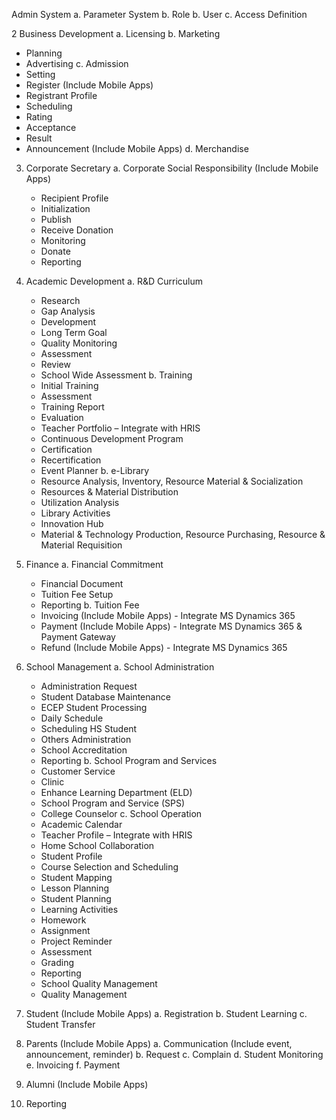 Admin System
a. Parameter System
b. Role
b. User
c. Access Definition

2 Business Development
a. Licensing
b. Marketing
- Planning
- Advertising
c. Admission
- Setting
- Register (Include Mobile Apps)
- Registrant Profile
- Scheduling
- Rating
- Acceptance
- Result
- Announcement (Include Mobile Apps)
d. Merchandise

3. Corporate Secretary
   a. Corporate Social Responsibility (Include Mobile Apps)
   - Recipient Profile
   - Initialization
   - Publish
   - Receive Donation
   - Monitoring
   - Donate
   - Reporting

4. Academic Development
   a. R&D Curriculum
   - Research
   - Gap Analysis
   - Development
   - Long Term Goal
   - Quality Monitoring
   - Assessment
   - Review
   - School Wide Assessment
   b. Training
   - Initial Training
   - Assessment
   - Training Report
   - Evaluation
   - Teacher Portfolio – Integrate with HRIS
   - Continuous Development Program
   - Certification
   - Recertification
   - Event Planner
   b. e-Library
   - Resource Analysis, Inventory, Resource Material & Socialization
   - Resources & Material Distribution
   - Utilization Analysis
   - Library Activities
   - Innovation Hub
   - Material & Technology Production, Resource Purchasing, Resource & Material Requisition

5. Finance
   a. Financial Commitment
   - Financial Document
   - Tuition Fee Setup
   - Reporting
   b. Tuition Fee
   - Invoicing (Include Mobile Apps) - Integrate MS Dynamics 365
   - Payment (Include Mobile Apps) - Integrate MS Dynamics 365 & Payment Gateway
   - Refund (Include Mobile Apps) - Integrate MS Dynamics 365

6. School Management
   a. School Administration
   - Administration Request
   - Student Database Maintenance
   - ECEP Student Processing
   - Daily Schedule
   - Scheduling HS Student
   - Others Administration
   - School Accreditation
   - Reporting
   b. School Program and Services
   - Customer Service
   - Clinic
   - Enhance Learning Department (ELD)
   - School Program and Service (SPS)
   - College Counselor
   c. School Operation
   - Academic Calendar
   - Teacher Profile – Integrate with HRIS
   - Home School Collaboration
   - Student Profile
   - Course Selection and Scheduling
   - Student Mapping
   - Lesson Planning
   - Student Planning
   - Learning Activities
   - Homework
   - Assignment
   - Project Reminder
   - Assessment
   - Grading
   - Reporting
   - School Quality Management
   - Quality Management

6. Student (Include Mobile Apps)
   a. Registration
   b. Student Learning
   c. Student Transfer

7. Parents (Include Mobile Apps)
   a. Communication (Include event, announcement, reminder)
   b. Request
   c. Complain
   d. Student Monitoring
   e. Invoicing
   f. Payment

8. Alumni (Include Mobile Apps)

9. Reporting
